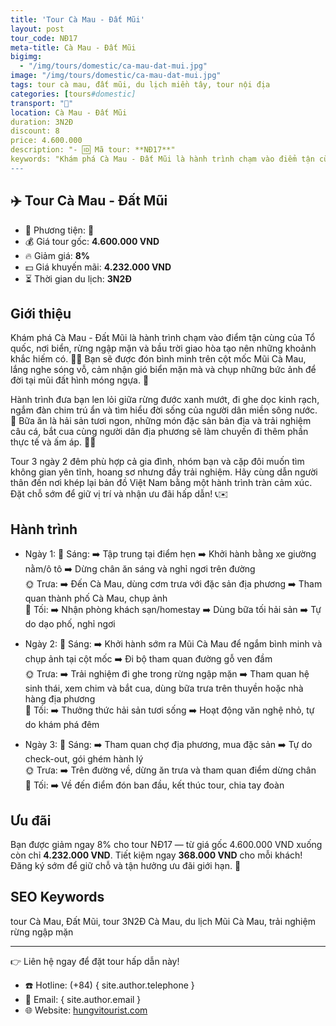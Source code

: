 ```yaml
---
title: 'Tour Cà Mau - Đất Mũi'
layout: post
tour_code: NĐ17
meta-title: Cà Mau - Đất Mũi
bigimg:
  - "/img/tours/domestic/ca-mau-dat-mui.jpg"
image: "/img/tours/domestic/ca-mau-dat-mui.jpg"
tags: tour cà mau, đất mũi, du lịch miền tây, tour nội địa
categories: [tours#domestic]
transport: "🚌"
location: Cà Mau - Đất Mũi
duration: 3N2Đ
discount: 8
price: 4.600.000
description: "- 🆔 Mã tour: **NĐ17**"
keywords: "Khám phá Cà Mau - Đất Mũi là hành trình chạm vào điểm tận cùng của Tổ quốc, nơi biển, rừng ngập mặn và bầu trời giao hòa tạo nên những khoảnh khắc hiếm có. 🌊✨ Bạn sẽ được đón bình minh trên cột mốc Mũi Cà Mau, lắng nghe sóng vỗ, cảm nhận gió biển mặn mà và chụp những bức ảnh để đời tại mũi đất hình móng ngựa. 📸"
---
```


## ✈️ Tour Cà Mau - Đất Mũi

- 🚗 Phương tiện: **🚌**
- 💰 Giá tour gốc: **4.600.000 VND**
- 🔥 Giảm giá: **8%**
- 💵 Giá khuyến mãi: **4.232.000 VND**
- ⏳ Thời gian du lịch: **3N2Đ**

## Giới thiệu
Khám phá Cà Mau - Đất Mũi là hành trình chạm vào điểm tận cùng của Tổ quốc, nơi biển, rừng ngập mặn và bầu trời giao hòa tạo nên những khoảnh khắc hiếm có. 🌊✨ Bạn sẽ được đón bình minh trên cột mốc Mũi Cà Mau, lắng nghe sóng vỗ, cảm nhận gió biển mặn mà và chụp những bức ảnh để đời tại mũi đất hình móng ngựa. 📸

Hành trình đưa bạn len lỏi giữa rừng đước xanh mướt, đi ghe dọc kinh rạch, ngắm đàn chim trú ẩn và tìm hiểu đời sống của người dân miền sông nước. 🛶 Bữa ăn là hải sản tươi ngon, những món đặc sản bản địa và trải nghiệm câu cá, bắt cua cùng người dân địa phương sẽ làm chuyến đi thêm phần thực tế và ấm áp. 🦀🍤

Tour 3 ngày 2 đêm phù hợp cả gia đình, nhóm bạn và cặp đôi muốn tìm không gian yên tĩnh, hoang sơ nhưng đầy trải nghiệm. Hãy cùng dẫn người thân đến nơi khép lại bản đồ Việt Nam bằng một hành trình tràn cảm xúc. Đặt chỗ sớm để giữ vị trí và nhận ưu đãi hấp dẫn! 📞✉️

## Hành trình
- Ngày 1:
  🌅 Sáng: ➡️ Tập trung tại điểm hẹn ➡️ Khởi hành bằng xe giường nằm/ô tô ➡️ Dừng chân ăn sáng và nghỉ ngơi trên đường  
  🌞 Trưa: ➡️ Đến Cà Mau, dùng cơm trưa với đặc sản địa phương ➡️ Tham quan thành phố Cà Mau, chụp ảnh  
  🌙 Tối: ➡️ Nhận phòng khách sạn/homestay ➡️ Dùng bữa tối hải sản ➡️ Tự do dạo phố, nghỉ ngơi

- Ngày 2:
  🌅 Sáng: ➡️ Khởi hành sớm ra Mũi Cà Mau để ngắm bình minh và chụp ảnh tại cột mốc ➡️ Đi bộ tham quan đường gỗ ven đầm  
  🌞 Trưa: ➡️ Trải nghiệm đi ghe trong rừng ngập mặn ➡️ Tham quan hệ sinh thái, xem chim và bắt cua, dùng bữa trưa trên thuyền hoặc nhà hàng địa phương  
  🌙 Tối: ➡️ Thưởng thức hải sản tươi sống ➡️ Hoạt động văn nghệ nhỏ, tự do khám phá đêm

- Ngày 3:
  🌅 Sáng: ➡️ Tham quan chợ địa phương, mua đặc sản ➡️ Tự do check-out, gói ghém hành lý  
  🌞 Trưa: ➡️ Trên đường về, dừng ăn trưa và tham quan điểm dừng chân  
  🌙 Tối: ➡️ Về đến điểm đón ban đầu, kết thúc tour, chia tay đoàn

## Ưu đãi
Bạn được giảm ngay 8% cho tour NĐ17 — từ giá gốc 4.600.000 VND xuống còn chỉ **4.232.000 VND**. Tiết kiệm ngay **368.000 VND** cho mỗi khách! Đăng ký sớm để giữ chỗ và tận hưởng ưu đãi giới hạn. 🎉

## SEO Keywords
tour Cà Mau, Đất Mũi, tour 3N2Đ Cà Mau, du lịch Mũi Cà Mau, trải nghiệm rừng ngập mặn

---

👉 Liên hệ ngay để đặt tour hấp dẫn này!

- ☎️ Hotline: (+84) { site.author.telephone }
- 📧 Email: { site.author.email }
- 🌐 Website: [hungvitourist.com](https://hungvitourist.com)

